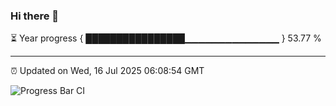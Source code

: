 ### Hi there 👋

⏳ Year progress { ████████████████▁▁▁▁▁▁▁▁▁▁▁▁▁▁ } 53.77 %

---

⏰ Updated on Wed, 16 Jul 2025 06:08:54 GMT

![Progress Bar CI](https://github.com/liununu/liununu/workflows/Progress%20Bar%20CI/badge.svg)
